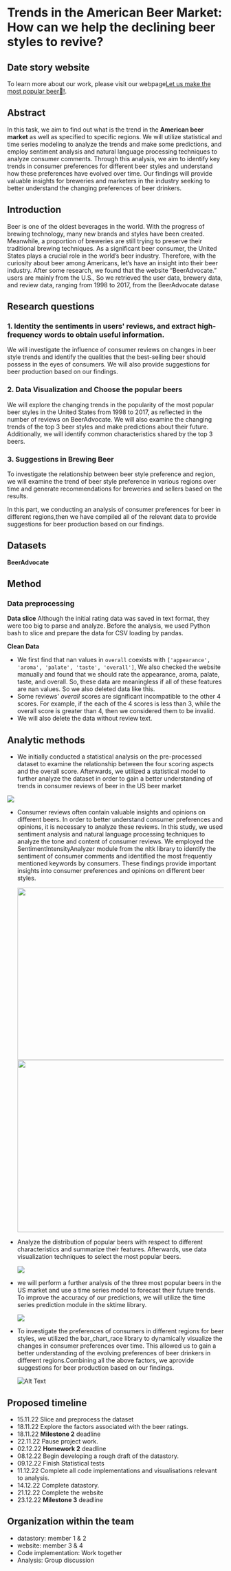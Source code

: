 # Trends in the American Beer Market: How can we help the declining beer styles to revive?


## Date story website
To learn more about our work, please visit our webpage[Let us make the most popular beer🍺!](https://letusmakepopularbeer.streamlit.app/).

## Abstract
In this task, we aim to find out what is the trend in the **American beer market** as well as specified to specific regions. We will utilize statistical and time series modeling to analyze the trends and make some predictions, and employ sentiment analysis and natural language processing techniques to analyze consumer comments. Through this analysis, we aim to identify key trends in consumer preferences for different beer styles and understand how these preferences have evolved over time. Our findings will provide valuable insights for breweries and marketers in the industry seeking to better understand the changing preferences of beer drinkers.

## Introduction
Beer is one of the oldest beverages in the world. With the progress of brewing technology,
many new brands and styles have been created. Meanwhile, a proportion of breweries are still
trying to preserve their traditional brewing techniques.
As a significant beer consumer, the United States plays a crucial role in the world’s beer
industry. Therefore, with the curiosity about beer among Americans, let’s have an insight into
their beer industry. After some research, we found that the website “BeerAdvocate.” users
are mainly from the U.S., So we retrieved the user data, brewery data, and review data,
ranging from 1998 to 2017, from the BeerAdvocate datase

## Research questions
### 1. Identity the sentiments in users' reviews, and extract high-frequency words to obtain useful information.<br>
We will investigate the influence of consumer reviews on changes in beer style trends and identify the qualities that the best-selling beer should possess in the eyes of consumers. We will also provide suggestions for beer production based on our findings.

### 2. Data Visualization and Choose the popular beers<br>
We will explore the changing trends in the popularity of the most popular beer styles in the United States from 1998 to 2017, as reflected in the number of reviews on BeerAdvocate. We will also examine the changing trends of the top 3 beer styles and make predictions about their future. Additionally, we will identify common characteristics shared by the top 3 beers.

### 3. Suggestions in Brewing Beer<br>
To investigate the relationship between beer style preference and region, we will examine the trend of beer style preference in various regions over time and generate recommendations for breweries and sellers based on the results.



In this part, we conducting an analysis of consumer preferences for beer in different regions,then we have compiled all of the relevant data to provide suggestions for beer production based on our findings.


## Datasets
**BeerAdvocate**

## Method
### Data preprocessing
**Data slice**
Although the initial rating data was saved in text format, they were too big to parse and analyze. Before the analysis, we used Python bash to slice and prepare the data for CSV loading by pandas.

**Clean Data**
- We first find that nan values in ```overall``` coexists with ```['appearance', 'aroma', 'palate', 'taste', 'overall']```, We also checked the website manually and found that we should rate the appearance, aroma, palate, taste, and overall. So, these data are meaningless if all of these features are nan values. So we also deleted data like this.
- Some reviews' *overall* scores are significant incompatible to the other 4 scores. For example, if the each of the 4 scores is less than 3, while the overall score is greater than 4, then we considered them to be invalid.
- We will also delete the data without review text.


## Analytic methods<br>

- We initially conducted a statistical analysis on the pre-processed dataset to examine the relationship between the four scoring aspects and the overall score. Afterwards, we utilized a statistical model to further analyze the dataset in order to gain a better understanding of trends in consumer reviews of beer in the US beer market<br>
<img src="Image\2.png" />


- Consumer reviews often contain valuable insights and opinions on different beers. In order to better understand consumer preferences and opinions, it is necessary to analyze these reviews. In this study, we used sentiment analysis and natural language processing techniques to analyze the tone and content of consumer reviews. We employed the SentimentIntensityAnalyzer module from the nltk library to identify the sentiment of consumer comments and identified the most frequently mentioned keywords by consumers. These findings provide important insights into consumer preferences and opinions on different beer styles.<br>

  <img src="Image\4.png" width=500 height=400/> <img src="Image\6.png" width=500 height=400/>



- Analyze the distribution of popular beers with respect to different characteristics and summarize their features. Afterwards, use data visualization techniques to select the most popular beers.<br>

  <img src="Image\7.png" />



- we will perform a further analysis of the three most popular beers in the US market and use a time series model to forecast their future trends. To improve the accuracy of our predictions, we will utilize the time series prediction module in the sktime library.<br>

  <img src="Image\8.png" /> 

- To investigate the preferences of consumers in different regions for beer styles, we utilized the bar_chart_race library to dynamically visualize the changes in consumer preferences over time. This allowed us to gain a better understanding of the evolving preferences of beer drinkers in different regions.Combining all the above factors, we aprovide suggestions for beer production based on our findings.<br>

  ![Alt Text](https://github.com/Weijun-H/ada-2022-project-letusnameagroup/blob/main/gif/+United%20States,%20California.gif?raw=true)
  



## Proposed timeline

- 15.11.22 Slice and preprocess the dataset
- 18.11.22 Explore the factors associated with the beer ratings.
- 18.11.22 **Milestone 2** deadline
- 22.11.22 Pause project work.
- 02.12.22 **Homework 2** deadline
- 08.12.22 Begin developing a rough draft of the datastory.
- 09.12.22 Finish Statistical tests
- 11.12.22 Complete all code implementations and visualisations relevant to analysis.
- 14.12.22 Complete datastory.
- 21.12.22 Complete the website
- 23.12.22 **Milestone 3** deadline


## Organization within the team
- datastory: member 1 & 2
- website: member 3 & 4
- Code implementation: Work together
- Analysis: Group discussion
    

​    

